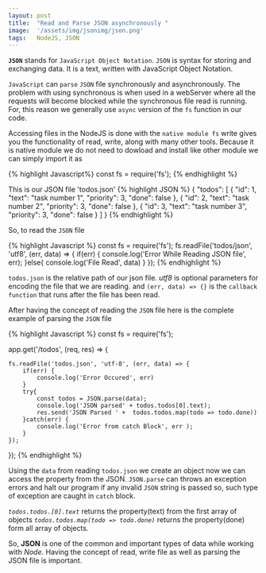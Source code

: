 ```yaml
---
layout: post
title:  "Read and Parse JSON asynchronously "
image:  '/assets/img/jsonimg/json.png'
tags:   NodeJS, JSON
---
```


**`JSON`** stands for `JavaScript Object Notation`. `JSON` is syntax for storing and exchanging data. It is a text, written with JavaScript Object Notation. 

`JavaScript` can `parse` `JSON` file  synchronously and asynchronously. The problem with using synchronous is when used in a webServer where all the requests will become blocked while the synchronous file read is running. For, this reason we generally use `async` version of the `fs` function in our code. 

Accessing files in the NodeJS is done with the `native module fs` write gives you the functionality of read, write, along with many other tools. Because it is native module we do not need to dowload and install like other module we can simply import it as

{% highlight Javascript%}
const fs  = require('fs');
{% endhighlight %}

This is our JSON file 'todos.json'
{% highlight JSON %}
   {
    "todos": [
        {
            "id": 1,
            "text": "task number 1",
            "priority": 3,
            "done": false
        },
        {
            "id": 2,
            "text": "task number 2",
            "priority": 3,
            "done": false
        },
        {
            "id": 3,
            "text": "task number 3",
            "priority": 3,
            "done": false
        } 
    ]
}
{% endhighlight %}

So, to read the `JSON` file 

{% highlight Javascript %}
const fs  = require('fs');
    fs.readFile('todos/json', 'utf8', (err, data) => {
        if(err) {
            console.log('Error While Reading JSON file', err);
        }else{
            console.log('File Read', data)
        }
    });
{% endhighlight %}

`todos.json` is the relative path of our json file. _utf8_ is optional parameters for encoding the file that we are reading. and `(err, data) => {}` is the `callback function` that runs after the file has been read.

After having the concept of reading the `JSON` file here is the complete example of parsing the `JSON` file

{% highlight Javascript %}
const fs = require('fs');

app.get('/todos', (req, res) => {

    fs.readFile('todos.json', 'utf-8', (err, data) => {
        if(err) {
            console.log('Error Occured', err)
        }
        try{
            const todos = JSON.parse(data);
            console.log('JSON parsed' + todos.todos[0].text);
            res.send('JSON Parsed ' +  todos.todos.map(todo => todo.done))
        }catch(err) {
            console.log('Error from catch Block', err );
        }
    });
});
{% endhighlight %}

Using the `data` from reading `todos.json` we create an object now we can access the property from the JSON. `JSON.parse` can throws an exception errors and halt our program if any invalid `JSON` string is passed so, such type of exception are caught in `catch` block. 

_`todos.todos.[0].text`_ returns the property(text) from the first array of objects
_`todos.todos.map(todo => todo.done)`_ returns the property(done) form all array of objects.

So, **JSON** is one of the common and important types of data while working with _Node_. Having the concept of read, write file as well as parsing the JSON file is important. 


